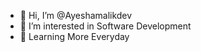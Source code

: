 - 👋 Hi, I’m @Ayeshamalikdev
- 👀 I’m interested in Software Development 
- 🌱 Learning More Everyday



<!---
Ayeshamalikdev/Ayeshamalikdev is a ✨ special ✨ repository because its `README.md` (this file) appears on your GitHub profile.
You can click the Preview link to take a look at your changes.
--->
